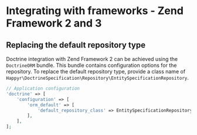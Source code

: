 # Integrating with frameworks - Zend Framework 2 and 3

## Replacing the default repository type

Doctrine integration with Zend Framework 2 can be achieved using the `DoctrineORM` bundle. This bundle contains
configuration options for the repository. To replace the default repository type, provide a class name of
`Happyr\DoctrineSpecification\Repository\EntitySpecificationRepository`.

```php
// Application configuration
'doctrine' => [
    'configuration' => [
        'orm_default' => [
            'default_repository_class' => EntitySpecificationRepository::class,
        ],
    ],
];
```
